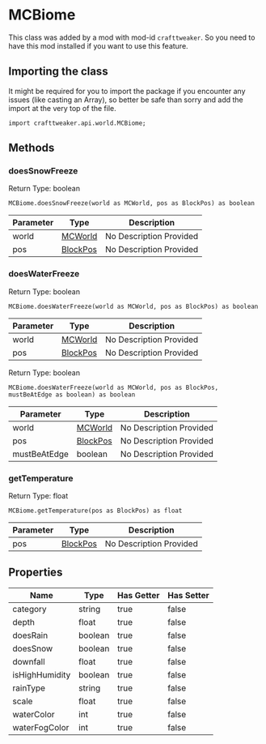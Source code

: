 # MCBiome

This class was added by a mod with mod-id `crafttweaker`. So you need to have this mod installed if you want to use this feature.

## Importing the class

It might be required for you to import the package if you encounter any issues (like casting an Array), so better be safe than sorry and add the import at the very top of the file.
```zenscript
import crafttweaker.api.world.MCBiome;
```


## Methods

### doesSnowFreeze

Return Type: boolean

```zenscript
MCBiome.doesSnowFreeze(world as MCWorld, pos as BlockPos) as boolean
```
| Parameter | Type | Description |
|-----------|------|-------------|
| world | [MCWorld](/vanilla/api/world/MCWorld) | No Description Provided |
| pos | [BlockPos](/vanilla/api/util/BlockPos) | No Description Provided |

### doesWaterFreeze

Return Type: boolean

```zenscript
MCBiome.doesWaterFreeze(world as MCWorld, pos as BlockPos) as boolean
```
| Parameter | Type | Description |
|-----------|------|-------------|
| world | [MCWorld](/vanilla/api/world/MCWorld) | No Description Provided |
| pos | [BlockPos](/vanilla/api/util/BlockPos) | No Description Provided |

Return Type: boolean

```zenscript
MCBiome.doesWaterFreeze(world as MCWorld, pos as BlockPos, mustBeAtEdge as boolean) as boolean
```
| Parameter | Type | Description |
|-----------|------|-------------|
| world | [MCWorld](/vanilla/api/world/MCWorld) | No Description Provided |
| pos | [BlockPos](/vanilla/api/util/BlockPos) | No Description Provided |
| mustBeAtEdge | boolean | No Description Provided |

### getTemperature

Return Type: float

```zenscript
MCBiome.getTemperature(pos as BlockPos) as float
```
| Parameter | Type | Description |
|-----------|------|-------------|
| pos | [BlockPos](/vanilla/api/util/BlockPos) | No Description Provided |


## Properties

| Name | Type | Has Getter | Has Setter |
|------|------|------------|------------|
| category | string | true | false |
| depth | float | true | false |
| doesRain | boolean | true | false |
| doesSnow | boolean | true | false |
| downfall | float | true | false |
| isHighHumidity | boolean | true | false |
| rainType | string | true | false |
| scale | float | true | false |
| waterColor | int | true | false |
| waterFogColor | int | true | false |

